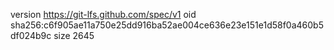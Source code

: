 version https://git-lfs.github.com/spec/v1
oid sha256:c6f905ae11a750e25dd916ba52ae004ce636e23e151e1d58f0a460b5df024b9c
size 2645
